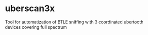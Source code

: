 # uberscan3x
Tool for automatization of BTLE sniffing with 3 coordinated ubertooth devices covering full spectrum
